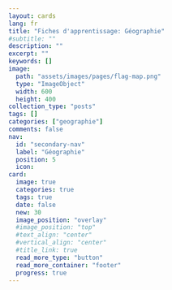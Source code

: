 ```yaml
---
layout: cards
lang: fr
title: "Fiches d'apprentissage: Géographie"
#subtitle: ""
description: ""
excerpt: ""
keywords: []
image:
  path: "assets/images/pages/flag-map.png"
  type: "ImageObject"
  width: 600
  height: 400
collection_type: "posts"
tags: []
categories: ["geographie"]
comments: false
nav:
  id: "secondary-nav"
  label: "Géographie"
  position: 5
  icon:
card:
  image: true
  categories: true
  tags: true
  date: false
  new: 30
  image_position: "overlay"
  #image_position: "top"
  #text_align: "center"
  #vertical_align: "center"
  #title_link: true
  read_more_type: "button"
  read_more_container: "footer"
  progress: true
---
```

